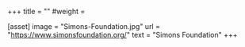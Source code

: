 +++
title = ""
#weight =

[asset]
  image = "Simons-Foundation.jpg"
  url = "https://www.simonsfoundation.org/"
  text = "Simons Foundation"
+++
